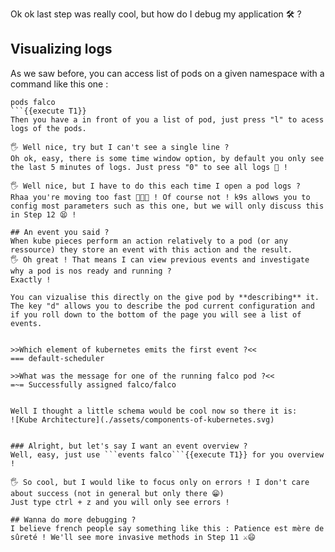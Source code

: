 Ok ok last step was really cool, but how do I debug my application 🛠️ ?


## Visualizing logs
As we saw before, you can access list of pods on a given namespace with a command like this one : 
```
pods falco
```{{execute T1}}
Then you have a in front of you a list of pod, just press "l" to acess logs of the pods. 

🖐️ Well nice, try but I can't see a single line ?
Oh ok, easy, there is some time window option, by default you only see the last 5 minutes of logs. Just press "0" to see all logs 🤙️ ! 

🖐️ Well nice, but I have to do this each time I open a pod logs ? 
Rhaa you're moving too fast 🏃️🏃️🏃️ ! Of course not ! k9s allows you to config most parameters such as this one, but we will only discuss this in Step 12 😫️ !

## An event you said ?
When kube pieces perform an action relatively to a pod (or any ressource) they store an event with this action and the result. 
🖐️ Oh great ! That means I can view previous events and investigate why a pod is nos ready and running ?
Exactly !

You can vizualise this directly on the give pod by **describing** it. The key "d" allows you to describe the pod current configuration and if you roll down to the bottom of the page you will see a list of events.


>>Which element of kubernetes emits the first event ?<<
=== default-scheduler

>>What was the message for one of the running falco pod ?<<
=~= Successfully assigned falco/falco


Well I thought a little schema would be cool now so there it is: 
![Kube Architecture](./assets/components-of-kubernetes.svg)


### Alright, but let's say I want an event overview ?
Well, easy, just use ```events falco```{{execute T1}} for you overview ! 

🖐️ So cool, but I would like to focus only on errors ! I don't care about success (not in general but only there 😁️)
Just type ctrl + z and you will only see errors !

## Wanna do more debugging ?
I believe french people say something like this : Patience est mère de sûreté ! We'll see more invasive methods in Step 11 ⚔️😄️


